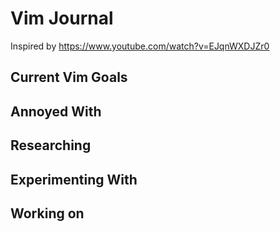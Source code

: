 Vim Journal
===

Inspired by https://www.youtube.com/watch?v=EJqnWXDJZr0


Current Vim Goals
---


Annoyed With
---


Researching
---


Experimenting With
---


Working on
---
